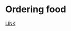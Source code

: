 # Ordering food

[ LINK](https://karpyshynroman.github.io/js_ordering-food/index.html?_ijt=bkbdd9d424ak4ijalr4tsf6ogu/)
